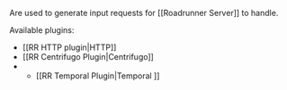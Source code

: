 Are used to generate input requests for [[Roadrunner Server]] to handle.

Available plugins:
- [[RR HTTP plugin|HTTP]]
- [[RR Centrifugo Plugin|Centrifugo]]
- - [[RR Temporal Plugin|Temporal ]]
